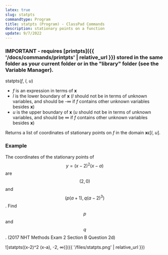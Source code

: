```yaml
---
latex: true
slug: statpts
commandtype: Program
title: statpts (Program) - ClassPad Commands
description: stationary points on a function
update: 9/7/2022
---
```


### IMPORTANT - requires [printpts]({{ '/docs/commands/printpts' | relative_url }}) stored in the same folder as your current folder or in the "library" folder (see the Variable Manager).

statpts(*f*, *l*, *u*)

- *f* is an expression in terms of **x**
- *l* is the lower boundary of **x** (*l* should not be in terms of unknown variables, and should be -∞ if *f* contains other unknown variables besides **x**)
- *u* is the upper boundary of **x** (*u* should not be in terms of unknown variables, and should be ∞ if *f* contains other unknown variables besides **x**)

Returns a list of coordinates of stationary points on *f* in the domain **x**ϵ[*l*, *u*].

### Example

The coordinates of the stationary points of $$ y = (x-2)^2 (x-a) $$ are $$ (2, 0) $$ and $$ (p(a+1), q(a-2)^3) $$. Find $$ p $$ and $$ q $$. (2017 NHT Methods Exam 2 Section B Question 2d)

![statpts((x-2)^2 (x-a), -2, ∞)]({{ '/files/statpts.png' | relative_url }})